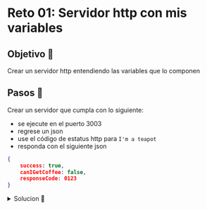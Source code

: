 # Reto 01: Servidor http con mis variables

## Objetivo 🎯
 
Crear un servidor http entendiendo las variables que lo componen

## Pasos 📝

Crear un servidor que cumpla con lo siguiente:
* se ejecute en el puerto 3003
* regrese un json
* use el código de estatus http para `I'm a teapot`
* responda con el siguiente json
```json
{
    success: true,
    canIGetCoffee: false,
    responseCode: 0123
}
```

<details>
	<summary>Solucion 🔖</summary>

Cuando tengas tu propuesta, puedes compararla con la que se propone en este directorio observando los siguientes puntos

* En la carpeta `src` está el código
* En la carpeta `client` las llamadas que pueden invocarse con la extensión `REST Client`
* En el archivo `package.json` se agregó el script de arranque

</details>

